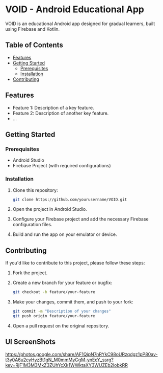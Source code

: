 # VOID - Android Educational App

VOID is an educational Android app designed for gradual learners, built using Firebase and Kotlin.

## Table of Contents

- [Features](#features)
- [Getting Started](#getting-started)
  - [Prerequisites](#prerequisites)
  - [Installation](#installation)
- [Contributing](#contributing)

## Features

- Feature 1: Description of a key feature.
- Feature 2: Description of another key feature.
- ...

## Getting Started

### Prerequisites

- Android Studio
- Firebase Project (with required configurations)

### Installation

1. Clone this repository:

   ```sh
   git clone https://github.com/yourusername/VOID.git
   ```

2. Open the project in Android Studio.

3. Configure your Firebase project and add the necessary Firebase configuration files.

4. Build and run the app on your emulator or device.


## Contributing

If you'd like to contribute to this project, please follow these steps:

1. Fork the project.

2. Create a new branch for your feature or bugfix:

   ```sh
   git checkout -b feature/your-feature
   ```

3. Make your changes, commit them, and push to your fork:

   ```sh
   git commit -m "Description of your changes"
   git push origin feature/your-feature
   ```

4. Open a pull request on the original repository.
## UI ScreenShots
https://photos.google.com/share/AF1QipN7nRYkC98oURzqdgz1pP80av-t3y0A6u2cyHyzBt1gN_M0mmMyCgM-ynEeY_ssrg?key=RjF1M3M3MkZ3ZUhYcXk1WWktaXY3WUZEb2lobkRR
